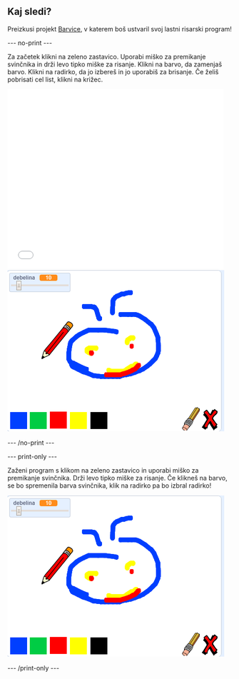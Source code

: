 ## Kaj sledi?

Preizkusi projekt [Barvice](https://projects.raspberrypi.org/en/projects/paint-box?utm_source=pathway&utm_medium=whatnext&utm_campaign=projects), v katerem boš ustvaril svoj lastni risarski program!

--- no-print ---

Za začetek klikni na zeleno zastavico. Uporabi miško za premikanje svinčnika in drži levo tipko miške za risanje. Klikni na barvo, da zamenjaš barvo. Klikni na radirko, da jo izbereš in jo uporabiš za brisanje. Če želiš pobrisati cel list, klikni na križec.

<div class="scratch-preview">
  <iframe allowtransparency="true" width="485" height="402" src="//scratch.mit.edu/projects/embed/267243161/?autostart=false" frameborder="0" scrolling="no"></iframe>
  <img src="images/paint-box-showcase.png">
</div>

--- /no-print ---

--- print-only ---

Zaženi program s klikom na zeleno zastavico in uporabi miško za premikanje svinčnika. Drži levo tipko miške za risanje. Če klikneš na barvo, se bo spremenila barva svinčnika, klik na radirko pa bo izbral radirko!

![vitrina](images/paint-box-showcase.png)

--- /print-only ---

